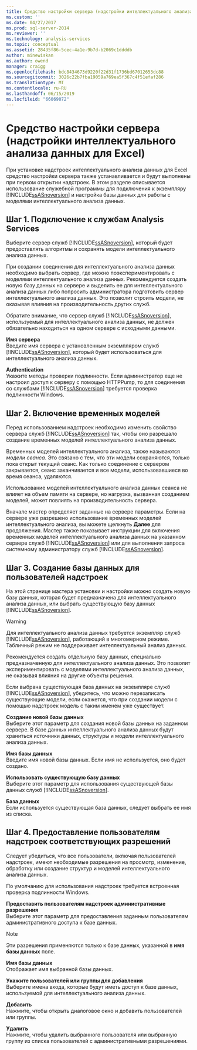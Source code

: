 ```yaml
---
title: Средство настройки сервера (надстройки интеллектуального анализа для Excel данных) | Документация Майкрософт
ms.custom: ''
ms.date: 04/27/2017
ms.prod: sql-server-2014
ms.reviewer: ''
ms.technology: analysis-services
ms.topic: conceptual
ms.assetid: 28435f86-5cec-4a1e-9b7d-b2069c1ddddb
author: minewiskan
ms.author: owend
manager: craigg
ms.openlocfilehash: bdc8434673d9220f22d31f1736bd67012653dc88
ms.sourcegitcommit: 3026c22b7fba19059a769ea5f367c4f51efaf286
ms.translationtype: MT
ms.contentlocale: ru-RU
ms.lasthandoff: 06/15/2019
ms.locfileid: "66069072"
---
```

# <a name="server-configuration-utility-data-mining-add-ins-for-excel"></a>Средство настройки сервера (надстройки интеллектуального анализа данных для Excel)
  При установке надстроек интеллектуального анализа данных для Excel средство настройки сервера также устанавливается и будут выполнены при первом открытии надстроек. В этом разделе описывается использование служебной программы для подключения к экземпляру [!INCLUDE[ssASnoversion](../includes/ssasnoversion-md.md)] и настройка базы данных для работы с моделями интеллектуального анализа данных.  
  

  
##  <a name="bkmk_step1"></a> Шаг 1. Подключение к службам Analysis Services  
 Выберите сервер служб [!INCLUDE[ssASnoversion](../includes/ssasnoversion-md.md)], который будет предоставлять алгоритмы и сохранять модели интеллектуального анализа данных.  
  
 При создании соединения для интеллектуального анализа данных необходимо выбрать сервер, где можно поэкспериментировать с моделями интеллектуального анализа данных. Рекомендуется создать новую базу данных на сервере и выделить ее для интеллектуального анализа данных либо попросить администратора подготовить сервер интеллектуального анализа данных. Это позволит строить модели, не оказывая влияния на производительность других служб.  
  
 Обратите внимание, что сервер служб [!INCLUDE[ssASnoversion](../includes/ssasnoversion-md.md)], используемый для интеллектуального анализа данных, не должен обязательно находиться на одном сервере с исходными данными.  
  
 **Имя сервера**  
 Введите имя сервера с установленным экземпляром служб [!INCLUDE[ssASnoversion](../includes/ssasnoversion-md.md)], который будет использоваться для интеллектуального анализа данных.  
  
 **Authentication**  
 Укажите методы проверки подлинности. Если администратор еще не настроил доступ к серверу с помощью HTTPPump, то для соединения со службами [!INCLUDE[ssASnoversion](../includes/ssasnoversion-md.md)] требуется проверка подлинности Windows.  
  
##  <a name="bkmk_step2"></a> Шаг 2. Включение временных моделей  
 Перед использованием надстроек необходимо изменить свойство сервера служб [!INCLUDE[ssASnoversion](../includes/ssasnoversion-md.md)] так, чтобы оно разрешало создание временных моделей интеллектуального анализа данных.  
  
 Временных моделей интеллектуального анализа, также называются *модели сеанса*. Это связано с тем, что эти модели сохраняются, только пока открыт текущий сеанс. Как только соединение с сервером закрывается, сеанс заканчивается и все модели, использовавшиеся во время сеанса, удаляются.  
  
 Использование моделей интеллектуального анализа данных сеанса не влияет на объем памяти на сервере, но нагрузка, вызванная созданием моделей, может повлиять на производительность сервера.  
  
 Вначале мастер определяет заданные на сервере параметры. Если на сервере уже разрешено использование временных моделей интеллектуального анализа, вы можете щелкнуть **Далее** для продолжения. Мастер также показывает инструкции для включения временных моделей интеллектуального анализа данных на указанном сервере служб [!INCLUDE[ssASnoversion](../includes/ssasnoversion-md.md)] или для выполнения запроса системному администратору служб [!INCLUDE[ssASnoversion](../includes/ssasnoversion-md.md)].  
  
##  <a name="bkmk_step3"></a> Шаг 3. Создание базы данных для пользователей надстроек  
 На этой странице мастера установки и настройки можно создать новую базу данных, которая будет предназначена для интеллектуального анализа данных, или выбрать существующую базу данных [!INCLUDE[ssASnoversion](../includes/ssasnoversion-md.md)].  
  
> [!WARNING]  
>  Для интеллектуального анализа данных требуется экземпляр служб [!INCLUDE[ssASnoversion](../includes/ssasnoversion-md.md)], работающий в многомерном режиме. Табличный режим не поддерживает интеллектуальный анализ данных.  
  
 Рекомендуется создать отдельную базу данных, специально предназначенную для интеллектуального анализа данных. Это позволит экспериментировать с моделями интеллектуального анализа данных, не оказывая влияния на другие объекты решения.  
  
 Если выбрана существующая база данных на экземпляре служб [!INCLUDE[ssASnoversion](../includes/ssasnoversion-md.md)], убедитесь, что можно перезаписать существующие модели, если окажется, что при создании модели с помощью надстроек модель с таким именем уже существует.  
  
 **Создание новой базы данных**  
 Выберите этот параметр для создания новой базы данных на заданном сервере. В базе данных интеллектуального анализа данных будут храниться источники данных, структуры и модели интеллектуального анализа данных.  
  
 **Имя базы данных**  
 Введите имя новой базы данных. Если имя не используется, оно будет создано.  
  
 **Использовать существующую базу данных**  
 Выберите этот параметр для использования существующей базы данных служб [!INCLUDE[ssASnoversion](../includes/ssasnoversion-md.md)].  
  
 **База данных**  
 Если используется существующая база данных, следует выбрать ее имя из списка.  
  
##  <a name="bkmk_step4"></a> Шаг 4. Предоставление пользователям надстроек соответствующих разрешений  
 Следует убедиться, что все пользователи, включая пользователей надстроек, имеют необходимые разрешения на просмотр, изменение, обработку или создание структур и моделей интеллектуального анализа данных.  
  
 По умолчанию для использования надстроек требуется встроенная проверка подлинности Windows.  
  
 **Предоставить пользователям надстроек административные разрешения**  
 Выберите этот параметр для предоставления заданным пользователям административного доступа к базе данных.  
  
> [!NOTE]  
>  Эти разрешения применяются только к базе данных, указанной в **имя базы данных** поле.  
  
 **Имя базы данных**  
 Отображает имя выбранной базы данных.  
  
 **Укажите пользователей или группы для добавления**  
 Выберите имена входа, которые будут иметь доступ к базе данных, используемой для интеллектуального анализа данных.  
  
 **Добавить**  
 Нажмите, чтобы открыть диалоговое окно и добавить пользователей или группы.  
  
 **Удалить**  
 Нажмите, чтобы удалить выбранного пользователя или выбранную группу из списка пользователей с административными разрешениями.  
  
  
